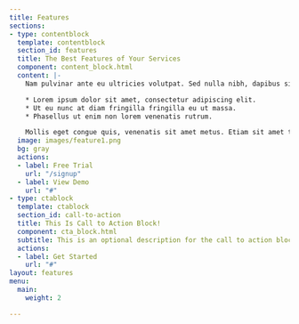 ```yaml
---
title: Features
sections:
- type: contentblock
  template: contentblock
  section_id: features
  title: The Best Features of Your Services
  component: content_block.html
  content: |-
    Nam pulvinar ante eu ultricies volutpat. Sed nulla nibh, dapibus sit amet cursus quis, fringilla nec sapien. Vestibulum imperdiet nunc bibendum consectetur lobortis.

    * Lorem ipsum dolor sit amet, consectetur adipiscing elit.
    * Ut eu nunc at diam fringilla fringilla eu ut massa.
    * Phasellus ut enim non lorem venenatis rutrum.

    Mollis eget congue quis, venenatis sit amet metus. Etiam sit amet tortor sed justo tempor condimentum.
  image: images/feature1.png
  bg: gray
  actions:
  - label: Free Trial
    url: "/signup"
  - label: View Demo
    url: "#"
- type: ctablock
  template: ctablock
  section_id: call-to-action
  title: This Is Call to Action Block!
  component: cta_block.html
  subtitle: This is an optional description for the call to action block.
  actions:
  - label: Get Started
    url: "#"
layout: features
menu:
  main:
    weight: 2

---
```

